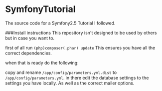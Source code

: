 SymfonyTutorial
===============

The source code for a Symfony2.5 Tutorial I followed.

###Install instructions
This repository isn't designed to be used by others but in case you want to.

first of all run ``(php)composer(.phar) update`` 
This ensures you have all the correct dependencies.

when that is ready do the following:

copy and rename ``/app/config/parameters.yml.dist`` to ``/app/config/parameters.yml``.
in there edit the database settings to the settings you have locally.
As well as the correct mailer options.
